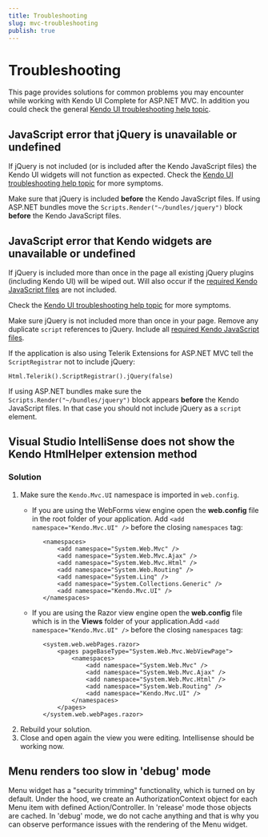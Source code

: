 ```yaml
---
title: Troubleshooting
slug: mvc-troubleshooting
publish: true
---
```


# Troubleshooting

This page provides solutions for common problems you may encounter while working with Kendo UI Complete for ASP.NET MVC. In addition you could check the general [Kendo UI troubleshooting help topic](/getting-started/troubleshooting).

## JavaScript error that jQuery is unavailable or undefined

If jQuery is not included (or is included after the Kendo JavaScript files) the Kendo UI widgets will not function as expected.
Check the [Kendo UI troubleshooting help topic](/getting-started/troubleshooting#javascript-error-that-jquery-is-unavailable-or-undefined) for more symptoms.

Make sure that jQuery is included **before** the Kendo JavaScript files. If using ASP.NET bundles move the `Scripts.Render("~/bundles/jquery")` block **before** the Kendo JavaScript files.

## JavaScript error that Kendo widgets are unavailable or undefined

If jQuery is included more than once in the page all existing jQuery plugins (including Kendo UI) will be wiped out. Will also occur
if the [required Kendo JavaScript files](/getting-started/javascript-dependencies) are not included.

Check the [Kendo UI troubleshooting help topic](/getting-started/troubleshooting#javascript-error-that-kendo-widgets-are-unavailable-or-undefined) for more symptoms.

Make sure jQuery is not included more than once in your page. Remove any duplicate `script` references to jQuery. Include all [required Kendo JavaScript files](/getting-started/javascript-dependencies).

If the application is also using Telerik Extensions for ASP.NET MVC tell the `ScriptRegistrar` not to include jQuery:

    Html.Telerik().ScriptRegistrar().jQuery(false)

If using ASP.NET bundles make sure the `Scripts.Render("~/bundles/jquery")` block appears **before** the Kendo JavaScript files. In that case you should not include jQuery as a `script` element.

## Visual Studio IntelliSense does not show the Kendo HtmlHelper extension method

### Solution

1. Make sure the `Kendo.Mvc.UI` namespace is imported in `web.config`.
    * If you are using the WebForms view engine open the **web.config** file in the root folder of your application. Add
     `<add namespace="Kendo.Mvc.UI" />` before the closing `namespaces` tag:

             <namespaces>
                 <add namespace="System.Web.Mvc" />
                 <add namespace="System.Web.Mvc.Ajax" />
                 <add namespace="System.Web.Mvc.Html" />
                 <add namespace="System.Web.Routing" />
                 <add namespace="System.Linq" />
                 <add namespace="System.Collections.Generic" />
                 <add namespace="Kendo.Mvc.UI" />
             </namespaces>
    * If you are using the Razor view engine open the **web.config** file which is in the **Views** folder
     of your application.Add `<add namespace="Kendo.Mvc.UI" />` before the closing `namespaces` tag:

             <system.web.webPages.razor>
                 <pages pageBaseType="System.Web.Mvc.WebViewPage">
                     <namespaces>
                         <add namespace="System.Web.Mvc" />
                         <add namespace="System.Web.Mvc.Ajax" />
                         <add namespace="System.Web.Mvc.Html" />
                         <add namespace="System.Web.Routing" />
                         <add namespace="Kendo.Mvc.UI" />
                     </namespaces>
                 </pages>
             </system.web.webPages.razor>
2. Rebuild your solution.
3. Close and open again the view you were editing. Intellisense should be working now.

## Menu renders too slow in 'debug' mode

Menu widget has a "security trimming" functionality, which is turned on by default. Under the hood, 
we create an AuthorizationContext object for each Menu item with defined Action/Controller. In 'release' 
mode those objects are cached. In 'debug' mode, we do not cache anything and that is why you can observe performance
issues with the rendering of the Menu widget.